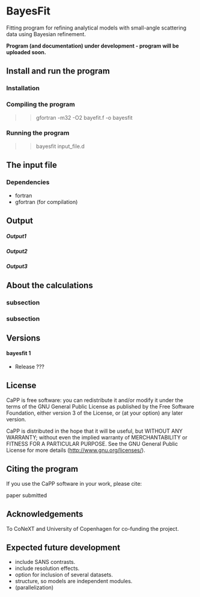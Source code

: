 # BayesFit
Fitting program for refining analytical models with small-angle scattering data using Bayesian refinement.  

**Program (and documentation) under development - program will be uploaded soon.**  

## Install and run the program

### Installation
  
### Compiling the program

>> gfortran -m32 -O2 bayefit.f -o bayesfit


### Running the program

>> bayesfit input_file.d  


## The input file  


### Dependencies  
- fortran  
- gfortran (for compilation)  

## Output


##### Output1 


##### Output2

##### Output3


## About the calculations

### subsection  

### subsection

## Versions  
#### bayesfit 1  
- Release ???  

## License
CaPP is free software: you can redistribute it and/or modify it under the terms of the GNU General Public License as published by the Free Software Foundation, either version 3 of the License, or (at your option) any later version.          

CaPP is distributed in the hope that it will be useful, but WITHOUT ANY WARRANTY; without even the implied warranty of MERCHANTABILITY or FITNESS FOR A PARTICULAR PURPOSE.  See the GNU General Public License for more details (http://www.gnu.org/licenses/).  

## Citing the program  
If you use the CaPP software in your work, please cite:                       

paper submitted  


## Acknowledgements
To CoNeXT and University of Copenhagen for co-funding the project.   

## Expected future development  
- include SANS contrasts.  
- include resolution effects.  
- option for inclusion of several datasets.  
- structure, so models are independent modules.  
- (parallelization)  
